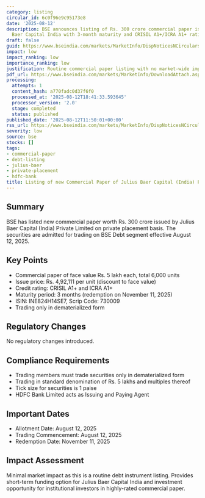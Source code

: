 ```yaml
---
category: listing
circular_id: 6c0f96e9c95173e8
date: '2025-08-12'
description: BSE announces listing of Rs. 300 crore commercial paper issued by Julius
  Baer Capital India with 3-month maturity and CRISIL A1+/ICRA A1+ rating.
draft: false
guid: https://www.bseindia.com/markets/MarketInfo/DispNoticesNCirculars.aspx?Noticeid={F02361B4-4CF7-45D7-B2EF-C9F56DF3DF17}&noticeno=20250812-16&dt=08/12/2025&icount=16&totcount=50&flag=0
impact: low
impact_ranking: low
importance_ranking: low
justification: Routine commercial paper listing with no market-wide implications
pdf_url: https://www.bseindia.com/markets/MarketInfo/DownloadAttach.aspx?id=20250812-16&attachedId=
processing:
  attempts: 1
  content_hash: a770fadc0d37f6f0
  processed_at: '2025-08-12T18:41:33.593645'
  processor_version: '2.0'
  stage: completed
  status: published
published_date: '2025-08-12T11:50:01+00:00'
rss_url: https://www.bseindia.com/markets/MarketInfo/DispNoticesNCirculars.aspx?Noticeid={F02361B4-4CF7-45D7-B2EF-C9F56DF3DF17}&noticeno=20250812-16&dt=08/12/2025&icount=16&totcount=50&flag=0
severity: low
source: bse
stocks: []
tags:
- commercial-paper
- debt-listing
- julius-baer
- private-placement
- hdfc-bank
title: Listing of new Commercial Paper of Julius Baer Capital (India) Private Limited
---
```


## Summary

BSE has listed new commercial paper worth Rs. 300 crore issued by Julius Baer Capital (India) Private Limited on private placement basis. The securities are admitted for trading on BSE Debt segment effective August 12, 2025.

## Key Points

- Commercial paper of face value Rs. 5 lakh each, total 6,000 units
- Issue price: Rs. 4,92,111 per unit (discount to face value)
- Credit rating: CRISIL A1+ and ICRA A1+
- Maturity period: 3 months (redemption on November 11, 2025)
- ISIN: INE824H14SE7, Scrip Code: 730009
- Trading only in dematerialized form

## Regulatory Changes

No regulatory changes introduced.

## Compliance Requirements

- Trading members must trade securities only in dematerialized form
- Trading in standard denomination of Rs. 5 lakhs and multiples thereof
- Tick size for securities is 1 paise
- HDFC Bank Limited acts as Issuing and Paying Agent

## Important Dates

- Allotment Date: August 12, 2025
- Trading Commencement: August 12, 2025
- Redemption Date: November 11, 2025

## Impact Assessment

Minimal market impact as this is a routine debt instrument listing. Provides short-term funding option for Julius Baer Capital India and investment opportunity for institutional investors in highly-rated commercial paper.
